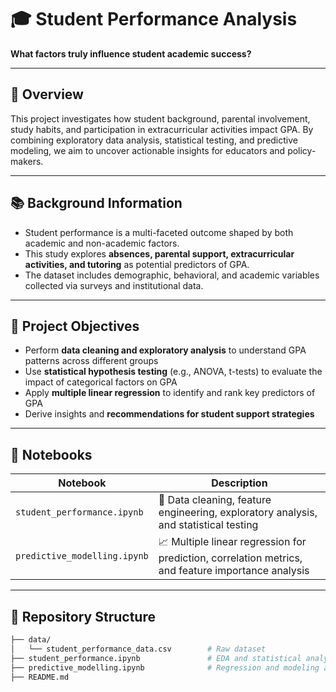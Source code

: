 # 🎓 Student Performance Analysis

**What factors truly influence student academic success?**

---

## 📌 Overview

This project investigates how student background, parental involvement, study habits, and participation in extracurricular activities impact GPA. By combining exploratory data analysis, statistical testing, and predictive modeling, we aim to uncover actionable insights for educators and policy-makers.

---

## 📚 Background Information

- Student performance is a multi-faceted outcome shaped by both academic and non-academic factors.
- This study explores **absences, parental support, extracurricular activities, and tutoring** as potential predictors of GPA.
- The dataset includes demographic, behavioral, and academic variables collected via surveys and institutional data.

---

## 🎯 Project Objectives

- Perform **data cleaning and exploratory analysis** to understand GPA patterns across different groups
- Use **statistical hypothesis testing** (e.g., ANOVA, t-tests) to evaluate the impact of categorical factors on GPA
- Apply **multiple linear regression** to identify and rank key predictors of GPA
- Derive insights and **recommendations for student support strategies**

---

## 📓 Notebooks

| Notebook                        | Description |
|----------------------------------|-------------|
| `student_performance.ipynb`      | 🧹 Data cleaning, feature engineering, exploratory analysis, and statistical testing |
| `predictive_modelling.ipynb`     | 📈 Multiple linear regression for prediction, correlation metrics, and feature importance analysis |

---

## 📎 Repository Structure

```bash
├── data/
│   └── student_performance_data.csv        # Raw dataset
├── student_performance.ipynb               # EDA and statistical analysis
├── predictive_modelling.ipynb              # Regression and modeling analysis
├── README.md
